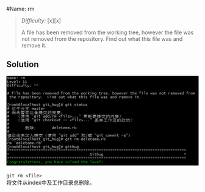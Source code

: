 #Name: rm  

>*Difficulty:* [x][x]  
>
>A file has been removed from the working tree, however the file was not removed from the repository.  Find out what this file was and remove it.

Solution  
-------------------------
![level11_0](images/level11_0.png)  


`git rm <file>`  
将文件从index中及工作目录总删除。